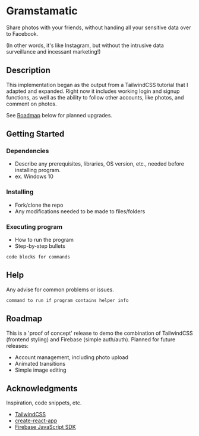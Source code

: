 # Gramstamatic

Share photos with your friends, without handing all your sensitive data over to Facebook. 

(In other words, it's like Instagram, but without the intrusive data surveillance and incessant marketing!)

## Description

This implementation began as the output from a TailwindCSS tutorial that I adapted and expanded. Right now it includes working login and signup functions, as well as the ability to follow other accounts, like photos, and comment on photos. 


See [Roadmap](#Roadmap) below for planned upgrades.

## Getting Started

### Dependencies

* Describe any prerequisites, libraries, OS version, etc., needed before installing program.
* ex. Windows 10

### Installing

* Fork/clone the repo
* Any modifications needed to be made to files/folders

### Executing program

* How to run the program
* Step-by-step bullets
```
code blocks for commands
```

## Help

Any advise for common problems or issues.
```
command to run if program contains helper info
```


## Roadmap

This is a 'proof of concept' release to demo the combination of TailwindCSS (frontend styling) and Firebase (simple auth/auth). Planned for future releases:

* Account management, including photo upload
* Animated transitions
* Simple image editing


## Acknowledgments

Inspiration, code snippets, etc.

* [TailwindCSS](https://github.com/tailwindlabs/tailwindcss)
* [create-react-app](https://github.com/facebook/create-react-app)
* [Firebase JavaScript SDK](https://github.com/firebase/firebase-js-sdk)

